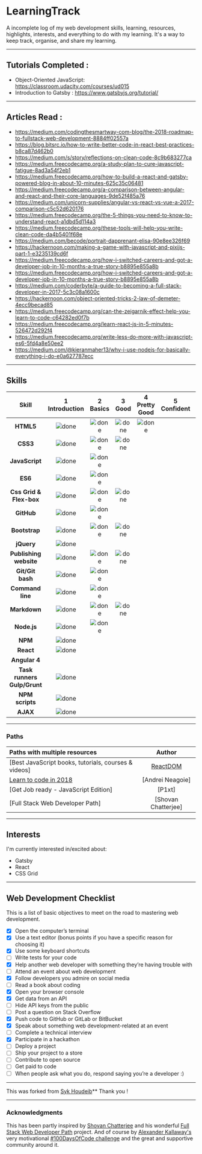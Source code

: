 # LearningTrack

A incomplete log of my web development skills, learning, resources, highlights, interests, and everything to do with my learning. It's a way to keep track, organise, and share my learning.

----
## Tutorials Completed :

+ Object-Oriented JavaScript: https://classroom.udacity.com/courses/ud015
+ Introduction to Gatsby : https://www.gatsbyjs.org/tutorial/

----

## Articles Read :
+ https://medium.com/codingthesmartway-com-blog/the-2018-roadmap-to-fullstack-web-development-8884ff02557a
+ https://blog.bitsrc.io/how-to-write-better-code-in-react-best-practices-b8ca87d462b0
+ https://medium.com/s/story/reflections-on-clean-code-8c9b683277ca
+ https://medium.freecodecamp.org/a-study-plan-to-cure-javascript-fatigue-8ad3a54f2eb1
+ https://medium.freecodecamp.org/how-to-build-a-react-and-gatsby-powered-blog-in-about-10-minutes-625c35c06481
+ https://medium.freecodecamp.org/a-comparison-between-angular-and-react-and-their-core-languages-9de52f485a76
+ https://medium.com/unicorn-supplies/angular-vs-react-vs-vue-a-2017-comparison-c5c52d620176
+ https://medium.freecodecamp.org/the-5-things-you-need-to-know-to-understand-react-a1dbd5d114a3
+ https://medium.freecodecamp.org/these-tools-will-help-you-write-clean-code-da4b5401f68e
+ https://medium.com/becode/portrait-dapprenant-elisa-90e8ee326f69
+ https://hackernoon.com/making-a-game-with-javascript-and-pixijs-part-1-e3235139cd6f
+ https://medium.freecodecamp.org/how-i-switched-careers-and-got-a-developer-job-in-10-months-a-true-story-b8895e855a8b
+ https://medium.freecodecamp.org/how-i-switched-careers-and-got-a-developer-job-in-10-months-a-true-story-b8895e855a8b
+ https://medium.com/coderbyte/a-guide-to-becoming-a-full-stack-developer-in-2017-5c3c08a1600c
+ https://hackernoon.com/object-oriented-tricks-2-law-of-demeter-4ecc9becad85
+ https://medium.freecodecamp.org/can-the-zeigarnik-effect-help-you-learn-to-code-c64282ed0f7b
+ https://medium.freecodecamp.org/learn-react-js-in-5-minutes-526472d292f4
+ https://medium.freecodecamp.org/write-less-do-more-with-javascript-es6-5fd4a8e50ee2
+ https://medium.com/@kieranmaher13/why-i-use-nodejs-for-basically-everything-i-do-e0a627787ecc

----

## Skills

[done]: https://user-images.githubusercontent.com/29199184/32275438-8385f5c0-bf0b-11e7-9406-42265f71e2bd.png "Done"

|               Skill              | 1<br>Introduction | 2<br>Basics   | 3<br>Good     | 4<br>Pretty Good | 5<br>Confident | 6<br>Awesome    |
|:--------------------------------:|:-----------------:|:-------------:|:-------------:|:----------------:|:--------------:|:---------------:|
|**HTML5**                         | ![done][done]     | ![done][done] | ![done][done] | ![done][done]    |                |                 |
|**CSS3**                          | ![done][done]     | ![done][done] | ![done][done] |                  |                |                 |
|**JavaScript**                    | ![done][done]     | ![done][done] |               |                  |                |                 |
|**ES6**                           | ![done][done]     | ![done][done] |               |                  |                |                 |
|**Css Grid & Flex-box**           | ![done][done]     | ![done][done] | ![done][done] |                  |                |                 |
|**GitHub**                        | ![done][done]     | ![done][done] |               |                  |                |                 |
|**Bootstrap**                     | ![done][done]     | ![done][done] | ![done][done] |                  |                |                 |
|**jQuery**                        | ![done][done]     |               |               |                  |                |                 |
|**Publishing website**            | ![done][done]     | ![done][done] | ![done][done] |                  |                |                 |
|**Git/Git bash**                  | ![done][done]     | ![done][done] |               |                  |                |                 |
|**Command line**                  | ![done][done]     | ![done][done] |               |                  |                |                 |
|**Markdown**                      | ![done][done]     | ![done][done] | ![done][done] |                  |                |                 |
|**Node.js**                       | ![done][done]     | ![done][done] |               |                  |                |                 |
|**NPM**                           | ![done][done]     |               |               |                  |                |                 |
|**React**                         | ![done][done]     |               |               |                  |                |                 |
|**Angular 4**                     |                   |               |               |                  |                |                 |
|**Task runners Gulp/Grunt**       | ![done][done]     |               |               |                  |                |                 |
|**NPM scripts**                   | ![done][done]     |               |               |                  |                |                 |
|**AJAX**                          | ![done][done]     |               |               |                  |                |          .      |

----

[//]: # (Reference links to courses)


[JavaScript and React for Developers]: https://www.udemy.com/js-and-react-for-devs/
[You Don't know JavaScript]: https://github.com/getify/You-Dont-Know-JS
[Learn Enough Command Line to Be Dangerous]: https://www.learnenough.com/command-line-tutorial
[The Web Developer Bootcamp - Back End]: https://www.udemy.com/the-web-developer-bootcamp
[JavaScript30]: https://javascript30.com/
[Eloquent JavaScript]: http://eloquentjavascript.net/
[Learn CSS Grid]: https://scrimba.com/g/gR8PTE
[The Beginner's Guide to Reactjs]: https://egghead.io/courses/the-beginner-s-guide-to-reactjs

[//]: # (Reference links to tutors)

[Cassidy Williams]: https://twitter.com/cassidoo
[Christina Truong]: https://twitter.com/christinatruong
[Lynda.com]: https://www.lynda.com
[Ray Villalobos]: https://twitter.com/planetoftheweb
[Michael Hartl]: https://twitter.com/mhartl
[Free Code Camp]: https://www.freecodecamp.org
[Udemy]: https://www.udemy.com
[Udacity]: https://www.udacity.com
[Wes Bos]: https://twitter.com/wesbos
[Marijn Haverbeke]: https://twitter.com/MarijnJH
[Per Harald Borgen]: https://twitter.com/perborgen
[Scrimba]: https://scrimba.com/
[Kent C Dodds]: https://egghead.io/instructors/kentcdodds
[egghead.io]: https://egghead.io/

### Paths

| Paths with multiple resources                             |            Author            |
|:----------------------------------------------------------|:----------------------------:|
| [Best JavaScript books, tutorials, courses & videos]      | [ReactDOM]                   |
| [Learn to code in 2018]                                   | [Andrei Neagoie]             |
| [Get Job ready - JavaScript Edition]                      | [P1xt]                       |
| [Full Stack Web Developer Path]                           | [Shovan Chatterjee]          |

[//]: # (Reference links to paths)

[Learn to code in 2018]: https://hackernoon.com/learn-to-code-in-2018-get-hired-and-have-fun-along-the-way-b338247eed6a

[//]: # (Reference links to authors)
[ReactDOM]: https://reactdom.com


----

## Interests

I'm currently interested in/excited about:

+ Gatsby
+ React
+ CSS Grid

----

## Web Development Checklist

This is a list of basic objectives to meet on the road to mastering web development.


* [x] Open the computer’s terminal
* [x] Use a text editor (bonus points if you have a specific reason for choosing it)
* [x] Use some keyboard shortcuts
* [ ] Write tests for your code
* [x] Help another web developer with something they’re having trouble with
* [ ] Attend an event about web development
* [x] Follow developers you admire on social media
* [ ] Read a book about coding
* [x] Open your browser console
* [x] Get data from an API
* [ ] Hide API keys from the public
* [ ] Post a question on Stack Overflow
* [x] Push code to GitHub or GitLab or BitBucket
* [x] Speak about something web development-related at an event
* [ ] Complete a technical interview
* [x] Participate in a hackathon
* [ ] Deploy a project
* [ ] Ship your project to a store
* [ ] Contribute to open source
* [ ] Get paid to code
* [ ] When people ask what you do, respond saying you’re a developer :)

----

This was forked from [Syk Houdeib](https://syknapse.github.io/Syk-Houdeib/#contact "My contact section | Portfolio")**
Thank you !

----

### Acknowledgments

This has been partly inspired by [Shovan Chatterjee](https://twitter.com/shovan_ch) and his wonderful [Full Stack Web Developer Path](https://github.com/shovanch/fullstack-web-developer-path) project. And of course by [Alexander Kallaway's](https://twitter.com/ka11away) very motivational [#100DaysOfCode challenge](https://github.com/Kallaway/100-days-of-code) and the great and supportive community around it.
